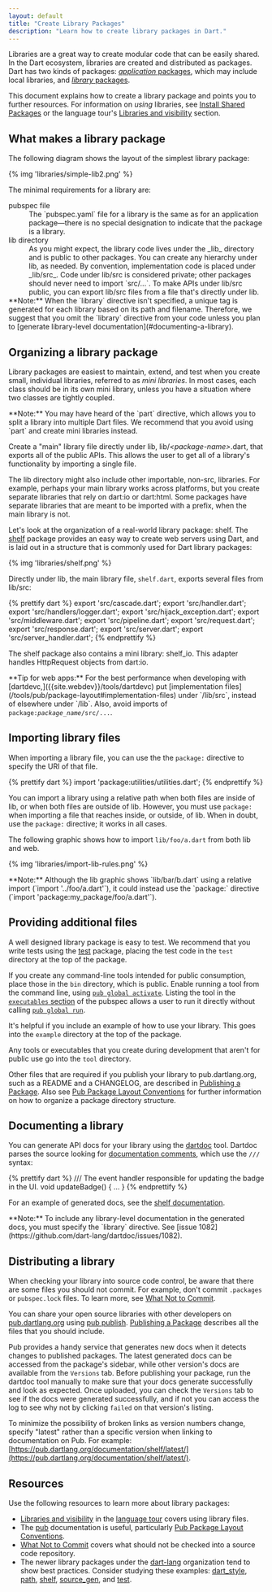 ```yaml
---
layout: default
title: "Create Library Packages"
description: "Learn how to create library packages in Dart."
---
```


Libraries are a great way to create modular code that can
be easily shared. In the Dart ecosystem,
libraries are created and distributed as packages.
Dart has two kinds of packages:
[_application_ packages](/tools/pub/glossary#application-package),
which may include local libraries, and
[_library_ packages](/tools/pub/glossary#library-package).

This document explains how to create a library package
and points you to further resources.
For information on _using_ libraries, see
[Install Shared Packages](/tutorials/libraries/shared-pkgs) or the
language tour's
[Libraries and visibility](/guides/language/language-tour#libraries-and-visibility)
section.

## What makes a library package

The following diagram shows the layout of the simplest
library package:

{% img 'libraries/simple-lib2.png' %}

The minimal requirements for a library are:

<dl markdown="1">

<dt markdown="1">
pubspec file
</dt>
<dd markdown="1">
The `pubspec.yaml` file for a library is the same
as for an application package&mdash;there is no special
designation to indicate that the package is a library.
</dd>

<dt markdown="1">
lib directory
</dt>
<dd markdown="1">
As you might expect, the library code lives under the _lib_
directory and is public to other packages.
You can create any hierarchy under lib, as needed.
By convention, implementation code is placed under _lib/src_.
Code under lib/src is considered private;
other packages should never need to import `src/...`.
To make APIs under lib/src public, you can export lib/src files
from a file that's directly under lib.
</dd>

<aside class="alert alert-info" markdown="1">
**Note:**
When the `library` directive isn't specified, a unique
tag is generated for each library based on its path and filename.
Therefore, we suggest that you omit the `library` directive from
your code unless you plan to
[generate library-level documentation](#documenting-a-library).
</aside>

</dl>

## Organizing a library package

Library packages are easiest to maintain, extend, and test
when you create small, individual libraries, referred to as
_mini libraries_.
In most cases, each class should be in its own mini library, unless
you have a situation where two classes are tightly coupled.

<aside class="alert alert-info" markdown="1">
**Note:** You may have heard of the `part` directive, which allows
you to split a library into multiple Dart files. We recommend
that you avoid using `part` and create mini libraries instead.
</aside>

Create a "main" library file directly under lib,
lib/_&lt;package-name&gt;_.dart, that
exports all of the public APIs.
This allows the user to get all of a library's functionality
by importing a single file.

The lib directory might also include other importable, non-src, libraries.
For example, perhaps your main library works across platforms, but
you create separate libraries that rely on dart:io or dart:html.
Some packages have separate libraries that are meant to be imported
with a prefix, when the main library is not.

Let's look at the organization of a real-world library package: shelf. The
[shelf](https://github.com/dart-lang/shelf)
package provides an easy way to create web servers using Dart,
and is laid out in a structure that is commonly used for Dart
library packages:

{% img 'libraries/shelf.png' %}

Directly under lib, the main library file,
`shelf.dart`, exports several files from lib/src:

{% prettify dart %}
export 'src/cascade.dart';
export 'src/handler.dart';
export 'src/handlers/logger.dart';
export 'src/hijack_exception.dart';
export 'src/middleware.dart';
export 'src/pipeline.dart';
export 'src/request.dart';
export 'src/response.dart';
export 'src/server.dart';
export 'src/server_handler.dart';
{% endprettify %}

The shelf package also contains a mini library: shelf_io.
This adapter handles HttpRequest objects from dart:io.

<aside class="alert alert-info" markdown="1">
**Tip for web apps:**
For the best performance when developing with
[dartdevc,]({{site.webdev}}/tools/dartdevc)
put [implementation
files](/tools/pub/package-layout#implementation-files) under `/lib/src`,
instead of elsewhere under `/lib`.
Also, avoid imports of <code>package:<em>package_name</em>/src/...</code>.
</aside>

## Importing library files

When importing a library file, you can use the
the `package:` directive to specify the URI of that file.

{% prettify dart %}
import 'package:utilities/utilities.dart';
{% endprettify %}

You can import a library using a relative path when
both files are inside of lib,
or when both files are outside of lib.
However, you must use `package:` when importing a file that reaches
inside, or outside, of lib.
When in doubt, use the `package:` directive; it works in all cases.

The following graphic shows how
to import `lib/foo/a.dart` from both lib and web.

{% img 'libraries/import-lib-rules.png' %}

<aside class="alert alert-info" markdown="1">
**Note:**
Although the lib graphic shows `lib/bar/b.dart` using a relative import
(`import '../foo/a.dart'`),
it could instead use the `package:` directive
(`import 'package:my_package/foo/a.dart'`).
</aside>


## Providing additional files

A well designed library package is easy to test.
We recommend that you write tests using the
[test](https://github.com/dart-lang/test) package,
placing the test code in the `test` directory at the
top of the package.

If you create any command-line tools intended for public consumption,
place those in the `bin` directory, which is public.
Enable running a tool from the command line, using
[`pub global activate`](/tools/pub/cmd/pub-global#activating-a-package).
Listing the tool in the
[`executables` section](/tools/pub/pubspec#executables)
of the pubspec allows a user to run it directly without calling
[`pub global run`](/tools/pub/cmd/pub-global#running-a-script-using-pub-global-run).

It's helpful if you include an example of how to use your library.
This goes into the `example` directory at the top of the package.

Any tools or executables that you create during development that aren't for
public use go into the `tool` directory.

Other files that are required if you publish your library to
pub.dartlang.org, such as a README and a CHANGELOG, are
described in [Publishing a Package](/tools/pub/publishing).
Also see
[Pub Package Layout Conventions](/tools/pub/package-layout)
for further information on how to organize a package directory
structure.

## Documenting a library

You can generate API docs for your library using
the [dartdoc](https://github.com/dart-lang/dartdoc#dartdoc) tool.
Dartdoc parses the source looking for
[documentation comments](/guides/language/effective-dart/documentation#doc-comments),
which use the `///` syntax:

{% prettify dart %}
/// The event handler responsible for updating the badge in the UI.
void updateBadge() {
  ...
}
{% endprettify %}

For an example of generated docs, see the
[shelf documentation](https://pub.dartlang.org/documentation/shelf/latest/shelf/shelf-library.html).

<aside class="alert alert-info" markdown="1">
**Note:**
To include any library-level documentation in the generated docs,
you must specify the `library` directive.
See [issue 1082](https://github.com/dart-lang/dartdoc/issues/1082).
</aside>

## Distributing a library

When checking your library into source code control, be aware
that there are some files you should not commit.
For example, don't commit `.packages` or `pubspec.lock` files.
To learn more, see
[What Not to Commit](private-files).

You can share your open source libraries with other developers on
[pub.dartlang.org](https://pub.dartlang.org/) using
[pub publish](/tools/pub/cmd/pub-lish).
[Publishing a Package](/tools/pub/publishing)
describes all the files that you should include.

Pub provides a handy service that generates new docs when it detects
changes to published packages. The latest generated docs can be
accessed from the package's sidebar, while other version's docs
are available from the `Versions` tab. Before publishing your 
package, run the dartdoc tool manually to make sure that your docs
generate successfully and look as expected. Once uploaded, you can
check the `Versions` tab to see if the docs were generated successfully,
and if not you can access the log to see why not by clicking `failed`
on that version's listing.

To minimize the possibility of broken links as version numbers change,
specify "latest" rather than a specific version when linking to
documentation on Pub. For example:
[https://pub.dartlang.org/documentation/shelf/latest/](https://pub.dartlang.org/documentation/shelf/latest/).

## Resources

Use the following resources to learn more about library packages:

* [Libraries and visibility](/guides/language/language-tour#libraries-and-visibility)
  in the [language tour](/guides/language/language-tour) covers
  using library files.
* The [pub](/tools/pub) documentation is useful, particularly
  [Pub Package Layout Conventions](/tools/pub/package-layout).
* [What Not to Commit](private-files)
  covers what should not be checked into a source code repository.
* The newer library packages under the
  [dart-lang](https://github.com/dart-lang) organization tend
  to show best practices. Consider studying these examples:
  [dart_style](https://github.com/dart-lang/dart_style),
  [path](https://github.com/dart-lang/path),
  [shelf](https://github.com/dart-lang/shelf),
  [source_gen](https://github.com/dart-lang/source_gen), and
  [test](https://github.com/dart-lang/test).
